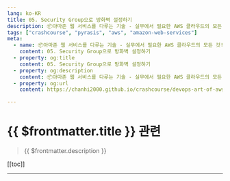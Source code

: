 ```yaml
---
lang: ko-KR
title: 05. Security Group으로 방화벽 설정하기
description: 📦아마존 웹 서비스를 다루는 기술 - 실무에서 필요한 AWS 클라우드의 모든 것! > 05. Security Group으로 방화벽 설정하기
tags: ["crashcourse", "pyrasis", "aws", "amazon-web-services"]
meta:
  - name: 📦아마존 웹 서비스를 다루는 기술 - 실무에서 필요한 AWS 클라우드의 모든 것! > 05. Security Group으로 방화벽 설정하기
    content: 05. Security Group으로 방화벽 설정하기
  - property: og:title
    content: 05. Security Group으로 방화벽 설정하기
  - property: og:description
    content: 📦아마존 웹 서비스를 다루는 기술 - 실무에서 필요한 AWS 클라우드의 모든 것! > 05. Security Group으로 방화벽 설정하기
  - property: og:url
    content: https://chanhi2000.github.io/crashcourse/devops-art-of-aws/05.html

---
```


# {{ $frontmatter.title }} 관련

> {{ $frontmatter.description }}

[[toc]]

---

<TagLinks />